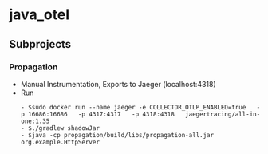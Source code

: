 # java_otel

## Subprojects

### Propagation
  - Manual Instrumentation, Exports to Jaeger (localhost:4318)
  - Run
    ```
    - $sudo docker run --name jaeger -e COLLECTOR_OTLP_ENABLED=true   -p 16686:16686   -p 4317:4317   -p 4318:4318   jaegertracing/all-in-one:1.35 
    - $./gradlew shadowJar
    - $java -cp propagation/build/libs/propagation-all.jar org.example.HttpServer
    ```
